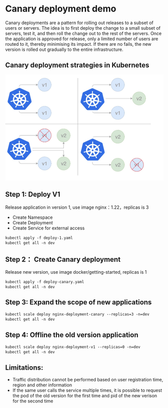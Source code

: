 # Canary deployment demo
Canary deployments are a pattern for rolling out releases to a subset of users or servers. The idea is to first deploy the change to a small subset of servers, test it, and then roll the change out to the rest of the servers. Once the application is approved for release, only a limited number of users are routed to it, thereby minimising its impact. If there are no fails, the new version is rolled out gradually to the entire infrastructure.

## Canary deployment strategies in Kubernetes
![canary-deploy-processes](Canary-deployment.jpeg "Canary-deployment")

## Step 1: Deploy V1
Release application in version 1, use image nginx：1.22，replicas is 3 
- Create Namespace
- Create Deployment
- Create Service for external access
```
kubectl apply -f deploy-1.yaml
kubectl get all -n dev
```
## Step 2： Create Canary deployment
Release new version, use image docker/getting-started, replicas is 1
```
kubectl apply -f deploy-canary.yaml
kubectl get all -n dev
```

## Step 3: Expand the scope of new applications
```
kubectl scale deploy nginx-deployment-canary --replicas=3 -n=dev
kubectl get all -n dev
```

## Step 4: Offline the old version application
```
kubectl scale deploy nginx-deployment-v1 --replicas=0 -n=dev
kubectl get all -n dev
```

## Limitations:
- Traffic distribution cannot be performed based on user registration time, region and other information
- If the same user calls the service multiple times, it is possible to request the pod of the old version for the first time and pid of the new verison for the second time
